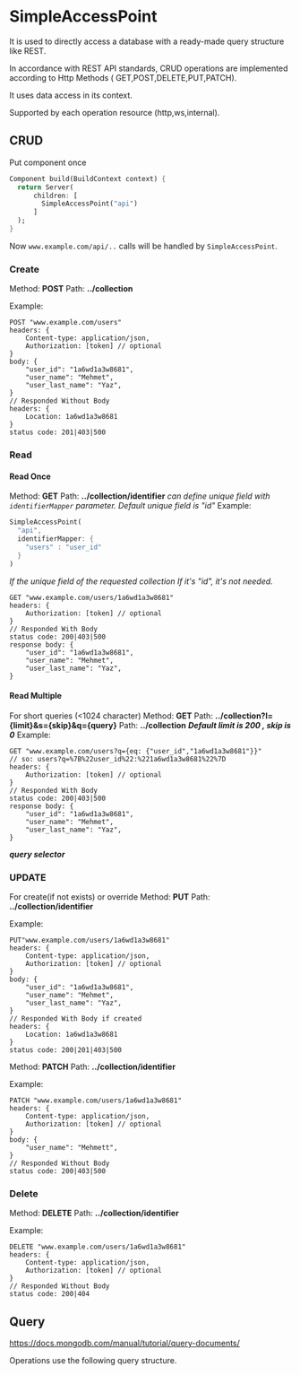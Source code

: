 # SimpleAccessPoint

It is used to directly access a database with a ready-made query structure like REST.

In accordance with REST API standards, CRUD operations are implemented according to Http Methods (
GET,POST,DELETE,PUT,PATCH).

It uses data access in its context.

Supported by each operation resource (http,ws,internal).

## CRUD

Put component once

```dart
Component build(BuildContext context) {
  return Server(
      children: [
        SimpleAccessPoint("api")
      ]
  );
}
```

Now `www.example.com/api/..` calls will be handled by ``SimpleAccessPoint``.

### Create

Method: **POST**
Path: **../collection**

Example:

```
POST "www.example.com/users"
headers: {
	Content-type: application/json,
	Authorization: [token] // optional
}
body: {
	"user_id": "1a6wd1a3w8681",
	"user_name": "Mehmet",
	"user_last_name": "Yaz",
}
// Responded Without Body
headers: {
	Location: 1a6wd1a3w8681
}
status code: 201|403|500
```

### Read

#### Read Once

Method: **GET**
Path: **../collection/identifier**
*can define unique field with `identifierMapper` parameter. Default unique field is "id"*
Example:

```dart
SimpleAccessPoint(
  "api",
  identifierMapper: {
    "users" : "user_id"
  }
)
```

*If the unique field of the requested collection If it's "id", it's not needed.*

```
GET "www.example.com/users/1a6wd1a3w8681"
headers: {
	Authorization: [token] // optional
}
// Responded With Body
status code: 200|403|500
response body: {
	"user_id": "1a6wd1a3w8681",
	"user_name": "Mehmet",
	"user_last_name": "Yaz",
}
```

#### Read Multiple

For short queries (<1024 character)
Method: **GET**
Path: **../collection?l={limit}&s={skip}&q={query}**
Path: **../collection**
***Default limit is 200 , skip is 0***
Example:

```
GET "www.example.com/users?q={eq: {"user_id","1a6wd1a3w8681"}}"
// so: users?q=%7B%22user_id%22:%221a6wd1a3w8681%22%7D
headers: {
	Authorization: [token] // optional
}
// Responded With Body
status code: 200|403|500
response body: {
	"user_id": "1a6wd1a3w8681",
	"user_name": "Mehmet",
	"user_last_name": "Yaz",
}
```

***query selector***


### UPDATE

For create(if not exists) or override Method: **PUT**
Path: **../collection/identifier**

Example:

```
PUT"www.example.com/users/1a6wd1a3w8681"
headers: {
	Content-type: application/json,
	Authorization: [token] // optional
}
body: {
	"user_id": "1a6wd1a3w8681",
	"user_name": "Mehmet",
	"user_last_name": "Yaz",
}
// Responded With Body if created
headers: {
	Location: 1a6wd1a3w8681
}
status code: 200|201|403|500
```

Method: **PATCH**
Path: **../collection/identifier**

Example:

```
PATCH "www.example.com/users/1a6wd1a3w8681"
headers: {
	Content-type: application/json,
	Authorization: [token] // optional
}
body: {
	"user_name": "Mehmett",
}
// Responded Without Body
status code: 200|403|500
```

### Delete

Method: **DELETE**
Path: **../collection/identifier**

Example:

```
DELETE "www.example.com/users/1a6wd1a3w8681"
headers: {
	Content-type: application/json,
	Authorization: [token] // optional
}
// Responded Without Body
status code: 200|404
```

## Query

https://docs.mongodb.com/manual/tutorial/query-documents/

Operations use the following query structure.